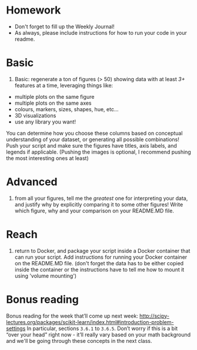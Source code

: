 # Homework
* Don't forget to fill up the Weekly Journal! 
* As always, please include instructions for how to run your code in your readme.

# Basic
1. Basic: regenerate a ton of figures (> 50) showing data with at least *3+* features at a time, leveraging things like:
* multiple plots on the same figure
* multiple plots on the same axes
* colours, markers, sizes, shapes, hue, etc...
* 3D visualizations
* use any library you want!

 You can determine how you choose these columns based on conceptual understanding of your dataset, or generating all possible combinations! Push your script and make sure the figures have titles, axis labels, and legends if applicable. (Pushing the images is optional, I recommend pushing the most interesting ones at least)

# Advanced
1. from all your figures, tell me the *greatest* one for interpreting your data, and justify why by explicitly comparing it to some other figures! Write which figure, why and your comparison on your README.MD file.

# Reach
1. return to Docker, and package your script inside a Docker container that can run your script. Add instructions for running your Docker container on the README.MD file. (don't forget the data has to be either copied inside the container or the instructions have to tell me how to mount it using 'volume mounting')

# Bonus reading #
Bonus reading for the week that’ll come up next week: http://scipy-lectures.org/packages/scikit-learn/index.html#introduction-problem-settings
In particular, sections `3.6.1` to `3.6.5`. Don’t worry if this is a bit “over your head” right now - it’ll really vary based on your math background and we'll be going through these concepts in the next class.

